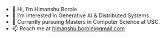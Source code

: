 - 👋  Hi, I’m Himanshu Borole
- 👀  I’m interested in Generative AI & Distributed Systems.
- 🌱  Currently pursuing Masters in Computer Science at USC.
- 📫  Reach me at himanshu.borole@gmail.com

<!---
hborole/hborole is a ✨ special ✨ repository because its `README.md` (this file) appears on your GitHub profile.
You can click the Preview link to take a look at your changes.
--->
